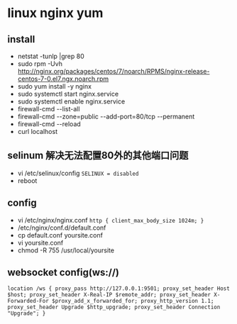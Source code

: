 # linux nginx yum

## install
- netstat -tunlp |grep 80
- sudo rpm -Uvh http://nginx.org/packages/centos/7/noarch/RPMS/nginx-release-centos-7-0.el7.ngx.noarch.rpm
- sudo yum install -y nginx
- sudo systemctl start nginx.service
- sudo systemctl enable nginx.service
- firewall-cmd --list-all
- firewall-cmd --zone=public --add-port=80/tcp --permanent
- firewall-cmd --reload
- curl localhost

## selinum 解决无法配置80外的其他端口问题
- vi /etc/selinux/config
`
SELINUX = disabled
`
- reboot

## config
- vi /etc/nginx/nginx.conf
`
http {
	client_max_body_size 1024m;
}
`
- /etc/nginx/conf.d/default.conf
- cp default.conf yoursite.conf
- vi yoursite.conf
- chmod -R 755 /usr/local/yoursite

## websocket config(ws://)
`
location /ws {
	proxy_pass http://127.0.0.1:9501;
	proxy_set_header Host $host;
	proxy_set_header X-Real-IP $remote_addr;
	proxy_set_header X-Forwarded-For $proxy_add_x_forwarded_for;
	proxy_http_version 1.1;
	proxy_set_header Upgrade $http_upgrade;
	proxy_set_header Connection "Upgrade";
}
`
